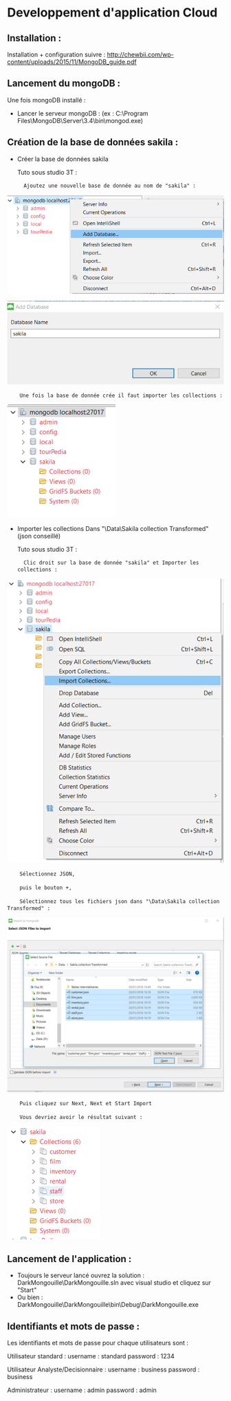 # Developpement d'application Cloud

## Installation :

Installation + configuration suivre : http://chewbii.com/wp-content/uploads/2015/11/MongoDB_guide.pdf

## Lancement du mongoDB :
Une fois mongoDB installé : 
- Lancer le serveur mongoDB : (ex : C:\Program Files\MongoDB\Server\3.4\bin\mongod.exe)

## Création de la base de données sakila :

- Créer la base de données sakila
	
	Tuto sous studio 3T :
		
		Ajoutez une nouvelle base de donnée au nom de "sakila" :
		
![alt text](https://github.com/yasmeentrifiss/DarkMongouille/blob/master/Docs/img/img1.png?raw=true)
		
![alt text](https://github.com/yasmeentrifiss/DarkMongouille/blob/master/Docs/img/img2.png?raw=true)
		
		Une fois la base de donnée crée il faut importer les collections :
		
![alt text](https://github.com/yasmeentrifiss/DarkMongouille/blob/master/Docs/img/img3.png?raw=true)

- Importer les collections Dans "\Data\Sakila collection Transformed" (json conseillé)
	
	Tuto sous studio 3T :
		
		Clic droit sur la base de donnée "sakila" et Importer les collections :
		
![alt text](https://github.com/yasmeentrifiss/DarkMongouille/blob/master/Docs/img/img4.png?raw=true)
		
		Sélectionnez JSON,
		
		puis le bouton +,
		
		Sélectionnez tous les fichiers json dans "\Data\Sakila collection Transformed" :
		
![alt text](https://github.com/yasmeentrifiss/DarkMongouille/blob/master/Docs/img/img5.png?raw=true)
		
		Puis cliquez sur Next, Next et Start Import
		
		Vous devriez avoir le résultat suivant :
		
![alt text](https://github.com/yasmeentrifiss/DarkMongouille/blob/master/Docs/img/img6.png?raw=true)

## Lancement de l'application :

- Toujours le serveur lancé ouvrez la solution : DarkMongouille\DarkMongouille.sln avec visual studio et cliquez sur "Start"
- Ou bien : DarkMongouille\DarkMongouille\bin\Debug\DarkMongouille.exe

## Identifiants et mots de passe :

Les identifiants et mots de passe pour chaque utilisateurs sont :


Utilisateur standard :
	username : standard
	password : 1234

Utilisateur Analyste/Decisionnaire :
	username : business
	password : business

Administrateur : 
	username : admin
	password : admin